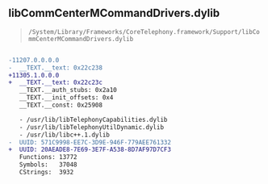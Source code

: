 ## libCommCenterMCommandDrivers.dylib

> `/System/Library/Frameworks/CoreTelephony.framework/Support/libCommCenterMCommandDrivers.dylib`

```diff

-11207.0.0.0.0
-  __TEXT.__text: 0x22c238
+11305.1.0.0.0
+  __TEXT.__text: 0x22c23c
   __TEXT.__auth_stubs: 0x2a10
   __TEXT.__init_offsets: 0x4
   __TEXT.__const: 0x25908

   - /usr/lib/libTelephonyCapabilities.dylib
   - /usr/lib/libTelephonyUtilDynamic.dylib
   - /usr/lib/libc++.1.dylib
-  UUID: 571C9998-EE7C-3D9E-946F-779AEE761332
+  UUID: 20AEADE8-7E69-3E7F-A538-8D7AF97D7CF3
   Functions: 13772
   Symbols:   37048
   CStrings:  3932

```
